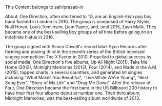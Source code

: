 This Content belongs to sahilprasad-in

About:
One Direction, often shortened to 1D, are an English-Irish pop boy band formed in London in 2010. The group is composed of Harry Styles, Niall Horan, Louis Tomlinson, Liam Payne, and, until 2015, Zayn Malik. They became one of the best-selling boy groups of all time before going on an indefinite hiatus in 2016.

The group signed with Simon Cowell's record label Syco Records after forming and placing third in the seventh series of the British televised singing competition The X Factor in 2010. Propelled to global success by social media, One Direction's five albums, Up All Night (2011), Take Me Home (2012), Midnight Memories (2013), Four (2014), and Made in the A.M. (2015), topped charts in several countries, and generated hit singles including "What Makes You Beautiful", "Live While We're Young", "Best Song Ever", "Story of My Life" and "Drag Me Down". After the release of Four, One Direction became the first band in the US Billboard 200 history to have their first four albums debut at number one. Their third album, Midnight Memories, was the best-selling album worldwide of 2013.
